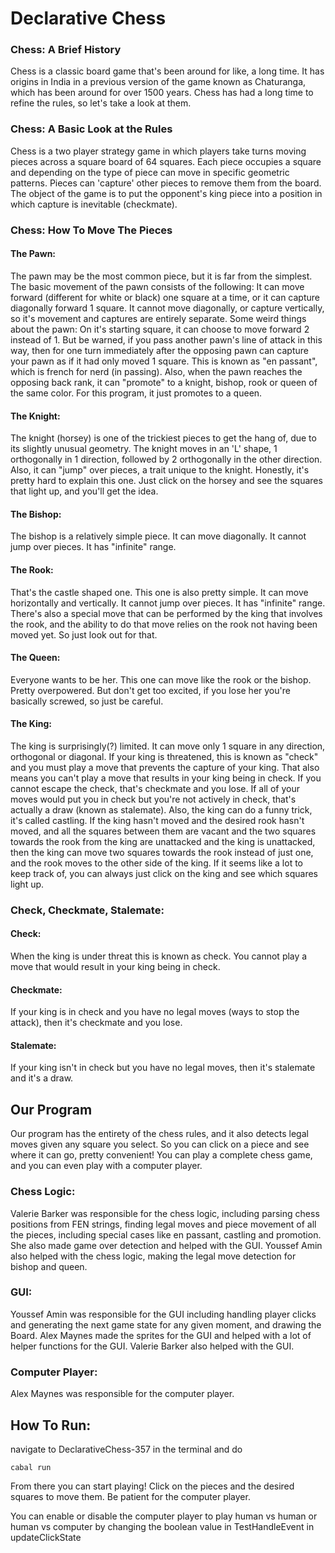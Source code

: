 # Declarative Chess

### Chess: A Brief History

Chess is a classic board game that's been around for like, a long time. It has origins in India in a previous version of the game known as Chaturanga, which has been around for over 1500 years. Chess has had a long time to refine the rules, so let's take a look at them.

### Chess: A Basic Look at the Rules
Chess is a two player strategy game in which players take turns moving pieces across a square board of 64 squares. Each piece occupies a square and depending on the type of piece can move in specific geometric patterns. Pieces can 'capture' other pieces to remove them from the board. The object of the game is to put the opponent's king piece into a position in which capture is inevitable (checkmate).

### Chess: How To Move The Pieces

#### The Pawn:
The pawn may be the most common piece, but it is far from the simplest. The basic movement of the pawn consists of the following: It can move forward (different for white or black) one square at a time, or it can capture diagonally forward 1 square. It cannot move diagonally, or capture vertically, so it's movement and captures are entirely separate. Some weird things about the pawn: On it's starting square, it can choose to move forward 2 instead of 1. But be warned, if you pass another pawn's line of attack in this way, then for one turn immediately after the opposing pawn can capture your pawn as if it had only moved 1 square. This is known as "en passant", which is french for nerd (in passing). Also, when the pawn reaches the opposing back rank, it can "promote" to a knight, bishop, rook or queen of the same color. For this program, it just promotes to a queen.

#### The Knight:
The knight (horsey) is one of the trickiest pieces to get the hang of, due to its slightly unusual geometry. The knight moves in an 'L' shape, 1 orthogonally in 1 direction, followed by 2 orthogonally in the other direction. Also, it can "jump" over pieces, a trait unique to the knight. Honestly, it's pretty hard to explain this one. Just click on the horsey and see the squares that light up, and you'll get the idea.

#### The Bishop:
The bishop is a relatively simple piece. It can move diagonally. It cannot jump over pieces. It has "infinite" range.

#### The Rook:
That's the castle shaped one. This one is also pretty simple. It can move horizontally and vertically. It cannot jump over pieces. It has "infinite" range. There's also a special move that can be performed by the king that involves the rook, and the ability to do that move relies on the rook not having been moved yet. So just look out for that.

#### The Queen:
Everyone wants to be her. This one can move like the rook or the bishop. Pretty overpowered. But don't get too excited, if you lose her you're basically screwed, so just be careful.

#### The King:
The king is surprisingly(?) limited. It can move only 1 square in any direction, orthogonal or diagonal. If your king is threatened, this is known as "check" and you must play a move that prevents the capture of your king. That also means you can't play a move that results in your king being in check. If you cannot escape the check, that's checkmate and you lose. If all of your moves would put you in check but you're not actively in check, that's actually a draw (known as stalemate). Also, the king can do a funny trick, it's called castling. If the king hasn't moved and the desired rook hasn't moved, and all the squares between them are vacant and the two squares towards the rook from the king are unattacked and the king is unattacked, then the king can move two squares towards the rook instead of just one, and the rook moves to the other side of the king. If it seems like a lot to keep track of, you can always just click on the king and see which squares light up.

### Check, Checkmate, Stalemate:
#### Check:
When the king is under threat this is known as check. You cannot play a move that would result in your king being in check.

#### Checkmate:
If your king is in check and you have no legal moves (ways to stop the attack), then it's checkmate and you lose.

#### Stalemate:
If your king isn't in check but you have no legal moves, then it's stalemate and it's a draw.

## Our Program
Our program has the entirety of the chess rules, and it also detects legal moves given any square you select. So you can click on a piece and see where it can go, pretty convenient! You can play a complete chess game, and you can even play with a computer player.

### Chess Logic:
Valerie Barker was responsible for the chess logic, including parsing chess positions from FEN strings, finding legal moves and piece movement of all the pieces, including special cases like en passant, castling and promotion. She also made game over detection and helped with the GUI. Youssef Amin also helped with the chess logic, making the legal move detection for bishop and queen.

### GUI:
Youssef Amin was responsible for the GUI including handling player clicks and generating the next game state for any given moment, and drawing the Board. Alex Maynes made the sprites for the GUI and helped with a lot of helper functions for the GUI. Valerie Barker also helped with the GUI.

### Computer Player:
Alex Maynes was responsible for the computer player.

## How To Run:
navigate to DeclarativeChess-357 in the terminal and do 

```cabal run```

From there you can start playing! Click on the pieces and the desired squares to move them. Be patient for the computer player. 

You can enable or disable the computer player to play human vs human or human vs computer by changing the boolean value in TestHandleEvent in updateClickState